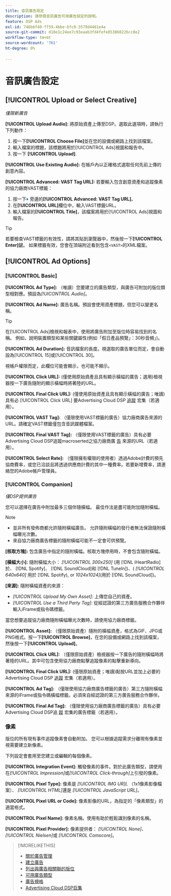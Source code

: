 ```yaml
---
title: 音訊廣告設定
description: 請參閱音訊廣告可用廣告設定的說明。
feature: DSP Ads
exl-id: 746b6f40-ff59-4bbe-bfc0-3579d4461e4a
source-git-commit: d10e1c24ee7c93eaab3fd4fefe853860226cc8e2
workflow-type: tm+mt
source-wordcount: '761'
ht-degree: 0%

---
```


# 音訊廣告設定

## [!UICONTROL Upload or Select Creative]

*僅限新廣告*

**[!UICONTROL Upload Audio]:** 將原始資產上傳至DSP。選取此選項時，請執行下列動作：

1. 按一下&#x200B;**[!UICONTROL Choose File]**&#x200B;並在您的設備或網路上找到該檔案。
1. 輸入檔案的標題，該標題將用於[!UICONTROL Ads]視圖和報告中。
1. 按一下 **[!UICONTROL Upload]**.

**[!UICONTROL Use Existing Audio]:** 在帳戶內以正確格式選取任何先前上傳的創意內容。

**[!UICONTROL Advanced: VAST Tag URL]:** 若要輸入包含創意資產和追蹤像素的協力廠商VAST標籤：

1. 按一下![](/help/dsp/assets/compressed.png)旁邊的&#x200B;**[!UICONTROL Advanced: VAST Tag URL]**。
1. 在&#x200B;**[!UICONTROL URL]**&#x200B;欄位中，輸入VAST標籤URL。
1. 輸入檔案的&#x200B;**[!UICONTROL Title]**，該檔案將用於[!UICONTROL Ads]視圖和報告。

>[!TIP]
>
> 若要檢查VAST標籤的有效性，請將其貼到瀏覽器中，然後按一下&#x200B;**[!UICONTROL Enter]**&#x200B;鍵。 如果標籤有效，您會在頂端附近看到包含`<VAST>`的XML檔案。

## [!UICONTROL Ad Options]

### [!UICONTROL Basic]

**[!UICONTROL Ad Type]:** （唯讀）您要建立的廣告類型，與廣告可附加的版位類型相對應。預設為&#x200B;*[!UICONTROL Audio]*。

**[!UICONTROL Ad Name]:** 廣告名稱。預設會使用資產標題，但您可以變更名稱。

>[!TIP]
>
> 在[!UICONTROL Ads]檢視和報表中，使用將廣告附加至版位時容易找到的名稱。 例如，說明裝置類型和某些關鍵屬性(例如「假日產品預覽」：30秒音頻」)。

**[!UICONTROL Ad Duration]:** 音訊檔案的長度。視選取的廣告單位而定，會自動設為[!UICONTROL 15]或[!UICONTROL 30]。

視帳戶權限而定，此欄位可能會顯示，也可能不顯示。

**[!UICONTROL Click URL]:** (僅使用原始資產且具有顯示橫幅的廣告；選用)檢視器按一下廣告隨附的顯示橫幅時將著陸的URL。

**[!UICONTROL Final Click URL]:** (僅使用原始資產且具有顯示橫幅的廣告；唯讀)具有必 [!UICONTROL Click URL] 要Advertising Cloud DSP [追蹤](/help/dsp/campaign-management/macros.md) 宏集（若適用）。

**[!UICONTROL VAST Tag]:** （僅限使用VAST標籤的廣告）協力廠商廣告來源的URL。請確定VAST標籤僅包含音訊媒體檔案。

**[!UICONTROL Final VAST Tag]:** （僅限使用VAST標籤的廣告）具有必要Advertising Cloud DSP追蹤macroserted之協力廠商廣 [告](/help/dsp/campaign-management/macros.md) 來源的URL（若適用）。

**[!UICONTROL Select Rate]:** （僅限擁有權限的使用者）透過Adobe計費的預先協商費率，或您已洽談且將透過供應商計費的其中一種費率。若要新增費率，請連絡您的Adobe帳戶管理員。

### [!UICONTROL Companion]

*僅DSP提供廣告*

您可以選擇在廣告中附加最多三個伴隨橫幅。 最佳作法是盡可能附加隨附橫幅。

>[!NOTE]
>
>* 並非所有發佈商都允許隨附橫幅廣告。 允許隨附橫幅的發行者無法保證隨附橫幅曝光次數。
>* 來自協力廠商廣告標籤的隨附橫幅可能不一定會可供預覽。


**\[核取方塊\]:** 包含廣告中指定的隨附橫幅。核取方塊停用時，不會包含隨附橫幅。

**\[橫幅大小\]:** 隨附橫幅大小： *[!UICONTROL 300x250]* (用 [!DNL iHeartRadio]於、  [!DNL Spotify]、  [!DNL SoundCloud]和 [!DNL TuneIn])、( *[!UICONTROL 640x640]* 用於 [!DNL Spotify), or *1024x1024]*(用於 [!DNL SoundCloud])。

**\[來源\]:** 隨附橫幅資產的來源：

* *[!UICONTROL Upload My Own Asset]:* 上傳您自己的資產。
* *[!UICONTROL Use a Third Party Tag]:* 從經認證的第三方廣告服務合作夥伴輸入iFrame或指令碼標籤。

當您想要追蹤協力廠商隨附橫幅曝光次數時，請使用協力廠商標籤。

**[!UICONTROL Asset]:** （僅限原始資產）隨附的橫幅資產，格式為GIF、JPG或PNG格式。按一下&#x200B;**[!UICONTROL Browse]**，在您的設備或網路上找到該檔案，然後按一下&#x200B;**[!UICONTROL Upload]**。

**[!UICONTROL Click URL]:** （僅限原始資產）檢視器按一下廣告的隨附橫幅時將著陸的URL。其中可包含使用協力廠商點擊追蹤像素的點擊重新導向。

**[!UICONTROL Final Click URL]:** (僅限原始資產；唯讀)點按URL並加上必要的Advertising Cloud DSP [追蹤](/help/dsp/campaign-management/macros.md) 宏集（若適用）。

**[!UICONTROL Ad Tag]:** （僅限使用協力廠商廣告標籤的廣告）第三方隨附橫幅來源的iFrame或指令碼橫幅標籤。必須來自經認證的第三方廣告服務合作夥伴。

**[!UICONTROL Final Ad Tag]:** （僅限使用協力廠商廣告標籤的廣告）具有必要Advertising Cloud DSP追 [蹤](/help/dsp/campaign-management/macros.md) 宏集的廣告標籤（若適用）。

### 像素

版位的所有現有事件追蹤像素會自動附加。 您可以根據追蹤需求分離現有像素並視需要建立新像素。

下列設定會套用至您建立或編輯的每個像素。

**[!UICONTROL Integration Event]:** 觸發像素的事件。對於此廣告類型，請使用在&#x200B;*[!UICONTROL Impression]*&#x200B;或&#x200B;*[!UICONTROL Click-through]*&#x200B;上引發的像素。

**[!UICONTROL Pixel Type]:** 像素是 *[!UICONTROL IMG UR]L* （1x1像素影像檔案）、 *[!UICONTROL HTML]*&#x200B;還是 *[!UICONTROL JavaScript URL]*。

**[!UICONTROL Pixel URL or Code]:** 像素影像的URL，為指定的「像素類型」的適當格式。

**[!UICONTROL Pixel Name]:** 像素名稱。使用有助於輕鬆識別像素的名稱。

**[!UICONTROL Pixel Provider]:** 像素提供者： *[!UICONTROL None]*、  *[!UICONTROL Nielsen]*&#x200B;或 *[!UICONTROL Comscore]*。

>[!MORELIKETHIS]
>
>* [關於廣告管理](ad-about.md)
>* [建立廣告](ad-create.md)
>* [列出與廣告相關聯的版位](/help/dsp/campaign-management/ads/ad-list-placements.md)
>* [可用廣告類型](ad-types.md)
>* [廣告規格](/help/dsp/assets/ad-specs.pdf)
>* [Advertising Cloud DSP巨集](/help/dsp/campaign-management/macros.md)

